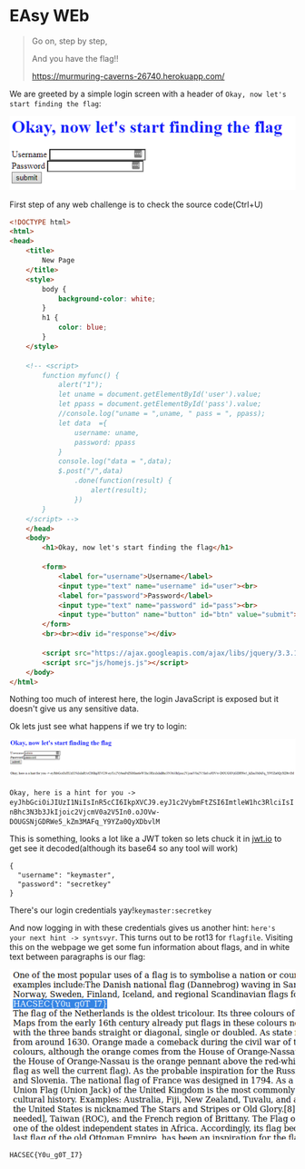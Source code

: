 # EAsy WEb

> Go on, step by step,
>
>And you have the flag!!
>
>https://murmuring-caverns-26740.herokuapp.com/

We are greeted by a simple login screen with a header of `Okay, now let's start finding the flag`:

![webPage](Images/EasyWeb/webPage.png)

First step of any web challenge is to check the source code(Ctrl+U)
```html
<!DOCTYPE html>
<html>
<head>
	<title>
		New Page
	</title>
	<style>
		body {
			background-color: white;
		}
		h1 {
			color: blue;
		}
	</style>

	<!-- <script>
		function myfunc() {
			alert("1");
			let uname = document.getElementById('user').value;
			let ppass = document.getElementById('pass').value;
			//console.log("uname = ",uname, " pass = ", ppass);
			let data  ={
				username: uname,
				password: ppass
			}
			console.log("data = ",data);
			$.post("/",data)
				.done(function(result) {
					alert(result);
				})
		}
	</script> -->
	</head>
	<body>
		<h1>Okay, now let's start finding the flag</h1>

		<form>
			<label for="username">Username</label>
			<input type="text" name="username" id="user"><br>
			<label for="password">Password</label>
			<input type="text" name="password" id="pass"><br>
			<input type="button" name="button" id="btn" value="submit">
		</form>
		<br><br><div id="response"></div>

		<script src="https://ajax.googleapis.com/ajax/libs/jquery/3.3.1/jquery.min.js"></script>
		<script src="js/homejs.js"></script>
	</body>
</html>
```

Nothing too much of interest here, the login JavaScript is exposed but it doesn't give us any sensitive data.

Ok lets just see what happens if we try to login:

![login](Images/EasyWeb/login.png)

`Okay, here is a hint for you -> eyJhbGciOiJIUzI1NiIsInR5cCI6IkpXVCJ9.eyJ1c2VybmFtZSI6ImtleW1hc3RlciIsInBhc3N3b3JkIjoic2VjcmV0a2V5In0.oJOVw-DOUGSNjGDRWe5_kZm3MAFq_Y9YZa0QyXDbvlM`

This is something, looks a lot like a JWT token so lets chuck it in [jwt.io](https://jwt.io/) to get see it decoded(although its base64 so any tool will work)
```
{
  "username": "keymaster",
  "password": "secretkey"
}
```

There's our login credentials yay!`keymaster:secretkey`

And now logging in with these credentials gives us another hint:
`here's your next hint -> syntsvyr`. This turns out to be rot13 for `flagfile`. Visiting this on the webpage we get some fun information about flags, and in white text between paragraphs is our flag:

![flag](Images/EasyWeb/flag.png)

`HACSEC{Y0u_g0T_I7}
`
